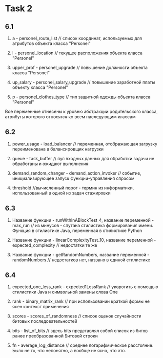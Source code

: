 # Task 2

## 6.1 

1) a - personel_route_list
// список координат, используемых для атрибутов объекта класса "Personel"

2) l - personel_location
// текущее расположения объекта класса "Personel"

3) upper_prof - personel_upgrade
// повышение должности объекта класса "Personel"

4) up_salary - personel_salary_upgrade
// повышение заработной платы объекту класса "Personel"

5) p - personel_clothes_type
// тип защитной одежды объекта класса "Personel"

Все переменные отнесены к уровню абстракции родительского класса, атрибуты которого относятся ко всем наследующим классам


## 6.2

1) power_usage - load_balancer
// переменная, отображающая загрузку переименована в балансировщик нагрузки

2) queue - task_buffer
// пул входных данных для обработки задачи не обработаны и ожидают выполнения

3) demand_random_changer - demand_action_invoker 
// событие, инициализирующее запуск функции-управления спросом

4) threshold
//вычисленный порог - термин из информатики, использованный в одной из задач стажировки


## 6.3

1) Название функции - runWithinABlockTest_4, название переменной - max_run
// из минусов - спутана стилистика формирования имени. Функция в стилистике Java, переменная в стилистике Python

2) Название функции -  linearComplexityTest_10, название переменной - expected_complexity
// недостатки те же

3) Название функции -  getRandomNumbers, название переменной - randomNumbers
// недостатков нет, названо в единой стилистике


## 6.4

1) expected_one_less_rank - expected1LessRank
// укоротить с помощью стилистики Java и символьной замены слова One

2) rank - binary_matrix_rank
// при использовании краткой формы не ясен контекст применения

3) scores - scores_of_randomness
// список оценок случайности битовых последовательностей

4) bits - list_of_bits
// здесь bits представлял собой список из битов ранее преобразованной Битовой строки

5) fn - average_log_distance
// среднее логарифмическое расстояние. Было не то, что непонятно, а вообще не ясно, что это.



